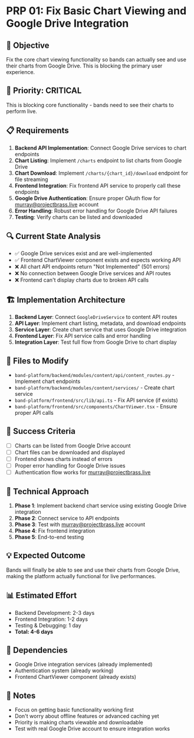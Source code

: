 # PRP 01: Fix Basic Chart Viewing and Google Drive Integration

## 🎯 **Objective**
Fix the core chart viewing functionality so bands can actually see and use their charts from Google Drive. This is blocking the primary user experience.

## 🚨 **Priority: CRITICAL**
This is blocking core functionality - bands need to see their charts to perform live.

## 📋 **Requirements**
1. **Backend API Implementation**: Connect Google Drive services to chart endpoints
2. **Chart Listing**: Implement `/charts` endpoint to list charts from Google Drive
3. **Chart Download**: Implement `/charts/{chart_id}/download` endpoint for file streaming
4. **Frontend Integration**: Fix frontend API service to properly call these endpoints
5. **Google Drive Authentication**: Ensure proper OAuth flow for murray@projectbrass.live account
6. **Error Handling**: Robust error handling for Google Drive API failures
7. **Testing**: Verify charts can be listed and downloaded

## 🔍 **Current State Analysis**
- ✅ Google Drive services exist and are well-implemented
- ✅ Frontend ChartViewer component exists and expects working API
- ❌ All chart API endpoints return "Not Implemented" (501 errors)
- ❌ No connection between Google Drive services and API routes
- ❌ Frontend can't display charts due to broken API calls

## 🏗️ **Implementation Architecture**
1. **Backend Layer**: Connect `GoogleDriveService` to content API routes
2. **API Layer**: Implement chart listing, metadata, and download endpoints
3. **Service Layer**: Create chart service that uses Google Drive integration
4. **Frontend Layer**: Fix API service calls and error handling
5. **Integration Layer**: Test full flow from Google Drive to chart display

## 📁 **Files to Modify**
- `band-platform/backend/modules/content/api/content_routes.py` - Implement chart endpoints
- `band-platform/backend/modules/content/services/` - Create chart service
- `band-platform/frontend/src/lib/api.ts` - Fix API service (if exists)
- `band-platform/frontend/src/components/ChartViewer.tsx` - Ensure proper API calls

## 🎯 **Success Criteria**
- [ ] Charts can be listed from Google Drive account
- [ ] Chart files can be downloaded and displayed
- [ ] Frontend shows charts instead of errors
- [ ] Proper error handling for Google Drive issues
- [ ] Authentication flow works for murray@projectbrass.live

## 🔧 **Technical Approach**
1. **Phase 1**: Implement backend chart service using existing Google Drive integration
2. **Phase 2**: Connect service to API endpoints
3. **Phase 3**: Test with murray@projectbrass.live account
4. **Phase 4**: Fix frontend integration
5. **Phase 5**: End-to-end testing

## 💡 **Expected Outcome**
Bands will finally be able to see and use their charts from Google Drive, making the platform actually functional for live performances.

## 📊 **Estimated Effort**
- Backend Development: 2-3 days
- Frontend Integration: 1-2 days
- Testing & Debugging: 1 day
- **Total: 4-6 days**

## 🔗 **Dependencies**
- Google Drive integration services (already implemented)
- Authentication system (already working)
- Frontend ChartViewer component (already exists)

## 📝 **Notes**
- Focus on getting basic functionality working first
- Don't worry about offline features or advanced caching yet
- Priority is making charts viewable and downloadable
- Test with real Google Drive account to ensure integration works
